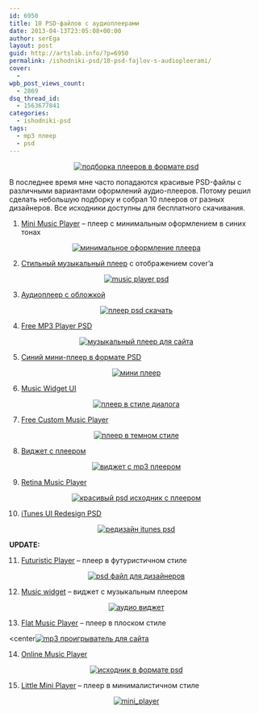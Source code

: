 ```yaml
---
id: 6950
title: 10 PSD-файлов с аудиоплеерами
date: 2013-04-13T23:05:08+00:00
author: serEga
layout: post
guid: http://artslab.info/?p=6950
permalink: /ishodniki-psd/10-psd-fajlov-s-audiopleerami/
cover:
  -
wpb_post_views_count:
  - 2869
dsq_thread_id:
  - 1563677841
categories:
  - ishodniki-psd
tags:
  - mp3 плеер
  - psd
---
```

<center>
  <a href="http://googledrive.com/host/0B9lHVSSSdxdxd0hjdUdmRzY3Tjg/pleeri_podborka_psd.jpg"><img src="http://googledrive.com/host/0B9lHVSSSdxdxd0hjdUdmRzY3Tjg/pleeri_podborka_psd-300x300.jpg" alt="подборка плееров в формате psd" class="aligncenter size-medium wp-image-6996" srcset="http://googledrive.com/host/0B9lHVSSSdxdxd0hjdUdmRzY3Tjg/pleeri_podborka_psd-300x300.jpg 300w, http://googledrive.com/host/0B9lHVSSSdxdxd0hjdUdmRzY3Tjg/pleeri_podborka_psd-100x100.jpg 100w, http://googledrive.com/host/0B9lHVSSSdxdxd0hjdUdmRzY3Tjg/pleeri_podborka_psd-150x150.jpg 150w, http://googledrive.com/host/0B9lHVSSSdxdxd0hjdUdmRzY3Tjg/pleeri_podborka_psd.jpg 400w" sizes="(max-width: 300px) 100vw, 300px" /></a>
</center>

В последнее время мне часто попадаются красивые PSD-файлы с различными вариантами оформлений аудио-плееров. Потому решил сделать небольшую подборку и собрал 10 плееров от разных дизайнеров. Все исходники доступны для бесплатного скачивания.

<!--more-->

1. [Mini Music Player](http://dribbble.com/shots/1005426-Free-psd-Mini-Music-Player) &#8211; плеер с минимальным оформлением в синих тонах

<center>
  <a href="http://googledrive.com/host/0B9lHVSSSdxdxd0hjdUdmRzY3Tjg/music_player_1x.png"><img src="http://googledrive.com/host/0B9lHVSSSdxdxd0hjdUdmRzY3Tjg/music_player_1x-300x225.png" alt="минимальное оформление плеера" class="aligncenter size-medium wp-image-6951" srcset="http://googledrive.com/host/0B9lHVSSSdxdxd0hjdUdmRzY3Tjg/music_player_1x-300x225.png 300w, http://googledrive.com/host/0B9lHVSSSdxdxd0hjdUdmRzY3Tjg/music_player_1x.png 400w" sizes="(max-width: 300px) 100vw, 300px" /></a>
</center>

2. [Стильный музыкальный плеер](http://seann.biz/index.php/posts/free-music-player-psd) с отображением cover&#8217;a

<center>
  <a href="http://googledrive.com/host/0B9lHVSSSdxdxd0hjdUdmRzY3Tjg/psd_music_player.jpg"><img src="http://googledrive.com/host/0B9lHVSSSdxdxd0hjdUdmRzY3Tjg/psd_music_player-300x225.jpg" alt="music player psd" class="aligncenter size-medium wp-image-6952" srcset="http://googledrive.com/host/0B9lHVSSSdxdxd0hjdUdmRzY3Tjg/psd_music_player-300x225.jpg 300w, http://googledrive.com/host/0B9lHVSSSdxdxd0hjdUdmRzY3Tjg/psd_music_player.jpg 800w" sizes="(max-width: 300px) 100vw, 300px" /></a>
</center>

3. [Аудиоплеер с обложкой](http://dribbble.com/shots/1000207-Music-Player)

<center>
  <a href="http://googledrive.com/host/0B9lHVSSSdxdxd0hjdUdmRzY3Tjg/mp3_player_psd_file.png"><img src="http://googledrive.com/host/0B9lHVSSSdxdxd0hjdUdmRzY3Tjg/mp3_player_psd_file-300x225.png" alt="плеер psd скачать" class="aligncenter size-medium wp-image-6954" srcset="http://googledrive.com/host/0B9lHVSSSdxdxd0hjdUdmRzY3Tjg/mp3_player_psd_file-300x225.png 300w, http://googledrive.com/host/0B9lHVSSSdxdxd0hjdUdmRzY3Tjg/mp3_player_psd_file.png 400w" sizes="(max-width: 300px) 100vw, 300px" /></a>
</center>

4. <a href="http://www.andexdesign.com/mp3-player/" target="_blank">Free MP3 Player PSD</a>

<center>
  <a href="http://googledrive.com/host/0B9lHVSSSdxdxd0hjdUdmRzY3Tjg/mp3_player_psd_free.jpg"><img src="http://googledrive.com/host/0B9lHVSSSdxdxd0hjdUdmRzY3Tjg/mp3_player_psd_free-300x110.jpg" alt="музыкальный плеер для сайта" class="aligncenter size-medium wp-image-6984" srcset="http://googledrive.com/host/0B9lHVSSSdxdxd0hjdUdmRzY3Tjg/mp3_player_psd_free-300x110.jpg 300w, http://googledrive.com/host/0B9lHVSSSdxdxd0hjdUdmRzY3Tjg/mp3_player_psd_free.jpg 540w" sizes="(max-width: 300px) 100vw, 300px" /></a>
</center>

5. <a href="http://365psd.com/day/3-213/" target="_blank">Синий мини-плеер в формате PSD</a>

<center>
  <a href="http://googledrive.com/host/0B9lHVSSSdxdxd0hjdUdmRzY3Tjg/miniplayer_psd.jpg"><img src="http://googledrive.com/host/0B9lHVSSSdxdxd0hjdUdmRzY3Tjg/miniplayer_psd-300x145.jpg" alt="мини плеер" class="aligncenter size-medium wp-image-6985" srcset="http://googledrive.com/host/0B9lHVSSSdxdxd0hjdUdmRzY3Tjg/miniplayer_psd-300x145.jpg 300w, http://googledrive.com/host/0B9lHVSSSdxdxd0hjdUdmRzY3Tjg/miniplayer_psd.jpg 419w" sizes="(max-width: 300px) 100vw, 300px" /></a>
</center>

6. <a href="http://dribbble.com/shots/847713-Freebie-Music-Widget-UI" target="_blank">Music Widget UI</a>

<center>
  <a href="http://googledrive.com/host/0B9lHVSSSdxdxd0hjdUdmRzY3Tjg/audio_psd.jpg"><img src="http://googledrive.com/host/0B9lHVSSSdxdxd0hjdUdmRzY3Tjg/audio_psd-300x230.jpg" alt="плеер в стиле диалога" class="aligncenter size-medium wp-image-6986" srcset="http://googledrive.com/host/0B9lHVSSSdxdxd0hjdUdmRzY3Tjg/audio_psd-300x230.jpg 300w, http://googledrive.com/host/0B9lHVSSSdxdxd0hjdUdmRzY3Tjg/audio_psd.jpg 360w" sizes="(max-width: 300px) 100vw, 300px" /></a>
</center>

7. <a href="http://www.pixel-fabric.com/free-custom-music-player-5" target="_blank">Free Custom Music Player</a>

<center>
  <a href="http://googledrive.com/host/0B9lHVSSSdxdxd0hjdUdmRzY3Tjg/temnii_player.jpg"><img src="http://googledrive.com/host/0B9lHVSSSdxdxd0hjdUdmRzY3Tjg/temnii_player-300x76.jpg" alt="плеер в темном стиле" class="aligncenter size-medium wp-image-6987" srcset="http://googledrive.com/host/0B9lHVSSSdxdxd0hjdUdmRzY3Tjg/temnii_player-300x76.jpg 300w, http://googledrive.com/host/0B9lHVSSSdxdxd0hjdUdmRzY3Tjg/temnii_player.jpg 517w" sizes="(max-width: 300px) 100vw, 300px" /></a>
</center>

8. [Виджет с плеером](http://dribbble.com/shots/1002000-Player-Widget)

<center>
  <a href="http://googledrive.com/host/0B9lHVSSSdxdxd0hjdUdmRzY3Tjg/playerwidget.png"><img src="http://googledrive.com/host/0B9lHVSSSdxdxd0hjdUdmRzY3Tjg/playerwidget-300x225.png" alt="виджет с mp3 плеером" class="aligncenter size-medium wp-image-6953" srcset="http://googledrive.com/host/0B9lHVSSSdxdxd0hjdUdmRzY3Tjg/playerwidget-300x225.png 300w, http://googledrive.com/host/0B9lHVSSSdxdxd0hjdUdmRzY3Tjg/playerwidget.png 400w" sizes="(max-width: 300px) 100vw, 300px" /></a>
</center>

9. [Retina Music Player](http://dribbble.com/shots/880089-Music-Player-Rebound)

<center>
  <a href="http://googledrive.com/host/0B9lHVSSSdxdxd0hjdUdmRzY3Tjg/Retina-Music-Player-580x435.jpg"><img src="http://googledrive.com/host/0B9lHVSSSdxdxd0hjdUdmRzY3Tjg/Retina-Music-Player-580x435-300x225.jpg" alt="красивый psd исходник с плеером" class="aligncenter size-medium wp-image-6989" srcset="http://googledrive.com/host/0B9lHVSSSdxdxd0hjdUdmRzY3Tjg/Retina-Music-Player-580x435-300x225.jpg 300w, http://googledrive.com/host/0B9lHVSSSdxdxd0hjdUdmRzY3Tjg/Retina-Music-Player-580x435.jpg 580w" sizes="(max-width: 300px) 100vw, 300px" /></a>
</center>

10. [iTunes UI Redesign PSD](http://dribbble.com/shots/937645-iTunes-UI-Redesign-with-PSD)

<center>
  <a href="http://googledrive.com/host/0B9lHVSSSdxdxd0hjdUdmRzY3Tjg/Full-iTunes-Redesign-with-White-BG-.png"><img src="http://googledrive.com/host/0B9lHVSSSdxdxd0hjdUdmRzY3Tjg/Full-iTunes-Redesign-with-White-BG--300x168.png" alt="редизайн itunes psd" class="aligncenter size-medium wp-image-6990" srcset="http://googledrive.com/host/0B9lHVSSSdxdxd0hjdUdmRzY3Tjg/Full-iTunes-Redesign-with-White-BG--300x168.png 300w, http://googledrive.com/host/0B9lHVSSSdxdxd0hjdUdmRzY3Tjg/Full-iTunes-Redesign-with-White-BG--1024x575.png 1024w, http://googledrive.com/host/0B9lHVSSSdxdxd0hjdUdmRzY3Tjg/Full-iTunes-Redesign-with-White-BG-.png 1366w" sizes="(max-width: 300px) 100vw, 300px" /></a>
</center>

**UPDATE:**

11. [Futuristic Player](http://freebiesbug.com/psd-freebies/futuristic-music-player/) &#8211; плеер в футуристичном стиле

<center>
  <a href="http://googledrive.com/host/0B9lHVSSSdxdxd0hjdUdmRzY3Tjg/futuristichni_pleer.jpg"><img src="http://googledrive.com/host/0B9lHVSSSdxdxd0hjdUdmRzY3Tjg/futuristichni_pleer-300x174.jpg" alt="psd файл для дизайнеров" class="aligncenter size-medium wp-image-7233" srcset="http://googledrive.com/host/0B9lHVSSSdxdxd0hjdUdmRzY3Tjg/futuristichni_pleer-300x174.jpg 300w, http://googledrive.com/host/0B9lHVSSSdxdxd0hjdUdmRzY3Tjg/futuristichni_pleer.jpg 580w" sizes="(max-width: 300px) 100vw, 300px" /></a>
</center>

12. [Music widget](http://dribbble.com/shots/1094595-Music-widget-Inspiration-PSD-GIF) &#8211; виджет с музыкальным плеером

<center>
  <a href="http://googledrive.com/host/0B9lHVSSSdxdxd0hjdUdmRzY3Tjg/ishodnik_mp3-pleera_psd.gif"><img src="http://googledrive.com/host/0B9lHVSSSdxdxd0hjdUdmRzY3Tjg/ishodnik_mp3-pleera_psd-300x225.gif" alt="аудио виджет" class="aligncenter size-medium wp-image-7234" /></a>
</center>

13. [Flat Music Player](http://www.fauchet-ludovic.fr/freebies/flat-music-player/) &#8211; плеер в плоском стиле

<center[<img src="http://googledrive.com/host/0B9lHVSSSdxdxd0hjdUdmRzY3Tjg/flat-player-music-300x225.png" alt="mp3 проигрыватель для сайта" class="aligncenter size-medium wp-image-7235" srcset="http://googledrive.com/host/0B9lHVSSSdxdxd0hjdUdmRzY3Tjg/flat-player-music-300x225.png 300w, http://googledrive.com/host/0B9lHVSSSdxdxd0hjdUdmRzY3Tjg/flat-player-music.png 800w" sizes="(max-width: 300px) 100vw, 300px" />](http://googledrive.com/host/0B9lHVSSSdxdxd0hjdUdmRzY3Tjg/flat-player-music.png)</center>

14. [Online Music Player](http://dribbble.com/shots/1044187-Freebie-Online-Music-Player)

<center>
  <a href="http://googledrive.com/host/0B9lHVSSSdxdxd0hjdUdmRzY3Tjg/media_player_psd.jpg"><img src="http://googledrive.com/host/0B9lHVSSSdxdxd0hjdUdmRzY3Tjg/media_player_psd-300x217.jpg" alt="исходник в формате psd" class="aligncenter size-medium wp-image-7236" srcset="http://googledrive.com/host/0B9lHVSSSdxdxd0hjdUdmRzY3Tjg/media_player_psd-300x217.jpg 300w, http://googledrive.com/host/0B9lHVSSSdxdxd0hjdUdmRzY3Tjg/media_player_psd.jpg 580w" sizes="(max-width: 300px) 100vw, 300px" /></a>
</center>

15. [Little Mini Player](http://dribbble.com/shots/999098-Little-Player-Animated?list=users) &#8211; плеер в минималистичном стиле

<center>
  <a href="http://googledrive.com/host/0B9lHVSSSdxdxd0hjdUdmRzY3Tjg/mini_player.jpg"><img src="http://googledrive.com/host/0B9lHVSSSdxdxd0hjdUdmRzY3Tjg/mini_player-300x186.jpg" alt="mini_player" class="aligncenter size-medium wp-image-7237" srcset="http://googledrive.com/host/0B9lHVSSSdxdxd0hjdUdmRzY3Tjg/mini_player-300x186.jpg 300w, http://googledrive.com/host/0B9lHVSSSdxdxd0hjdUdmRzY3Tjg/mini_player.jpg 580w" sizes="(max-width: 300px) 100vw, 300px" /></a>
</center>
